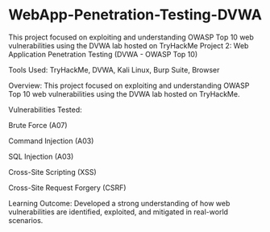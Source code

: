 # WebApp-Penetration-Testing-DVWA
This project focused on exploiting and understanding OWASP Top 10 web vulnerabilities using the DVWA lab hosted on TryHackMe
Project 2: Web Application Penetration Testing (DVWA - OWASP Top 10)

Tools Used: TryHackMe, DVWA, Kali Linux, Burp Suite, Browser

Overview:
This project focused on exploiting and understanding OWASP Top 10 web vulnerabilities using the DVWA lab hosted on TryHackMe.

Vulnerabilities Tested:

Brute Force (A07)

Command Injection (A03)

SQL Injection (A03)

Cross-Site Scripting (XSS)

Cross-Site Request Forgery (CSRF)

Learning Outcome:
Developed a strong understanding of how web vulnerabilities are identified, exploited, and mitigated in real-world scenarios.
